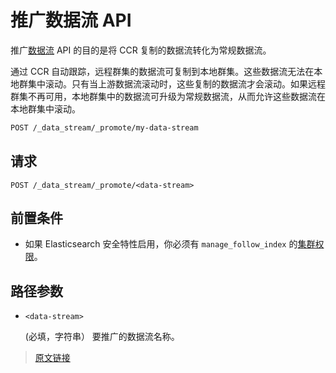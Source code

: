 # 推广数据流 API

推广[数据流](/data_streams) API 的目的是将 CCR 复制的数据流转化为常规数据流。

通过 CCR 自动跟踪，远程群集的数据流可复制到本地群集。这些数据流无法在本地群集中滚动。只有当上游数据流滚动时，这些复制的数据流才会滚动。如果远程群集不再可用，本地群集中的数据流可升级为常规数据流，从而允许这些数据流在本地群集中滚动。

```bash
POST /_data_stream/_promote/my-data-stream
```

## 请求

`POST /_data_stream/_promote/<data-stream>`

## 前置条件

- 如果 Elasticsearch 安全特性启用，你必须有 `manage_follow_index` 的[集群权限](/secure_the_elastic_statck/user_authorization/security_privileges#集群权限)。

## 路径参数

- `<data-stream>`

    (必填，字符串） 要推广的数据流名称。

> [原文链接](https://www.elastic.co/guide/en/elasticsearch/reference/current/promote-data-stream-api.html)
